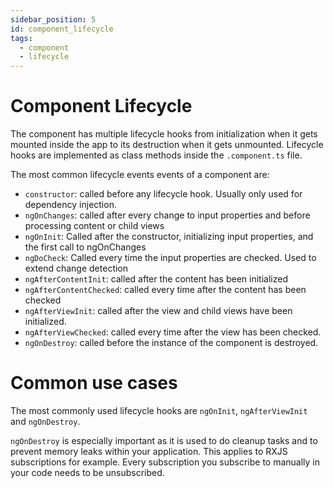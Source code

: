 ```yaml
---
sidebar_position: 5
id: component_lifecycle
tags:
  - component
  - lifecycle
---
```

# Component Lifecycle

The component has multiple lifecycle hooks from initialization when it gets mounted inside the app to its destruction when it gets unmounted. Lifecycle hooks are implemented as class methods inside the `.component.ts` file.

The most common lifecycle events events of a component are:

- `constructor`: called before any lifecycle hook. Usually only used for dependency injection.
- `ngOnChanges`: called after every change to input properties and before processing content or child views
- `ngOnInit`: Called after the constructor, initializing input properties, and the first call to ngOnChanges
- `ngDoCheck`: Called every time the input properties are checked. Used to extend change detection
- `ngAfterContentInit`: called after the content has been initialized
- `ngAfterContentChecked`: called every time after the content has been checked
- `ngAfterViewInit`: called after the view and child views have been initialized.
- `ngAfterViewChecked`: called every time after the view has been checked.
- `ngOnDestroy`: called before the instance of the component is destroyed.

# Common use cases

The most commonly used lifecycle hooks are `ngOnInit`, `ngAfterViewInit` and `ngOnDestroy`.

`ngOnDestroy` is especially important as it is used to do cleanup tasks and to prevent memory leaks within your application. 
This applies to RXJS subscriptions for example. Every subscription you subscribe to manually in your code needs to be unsubscribed.
